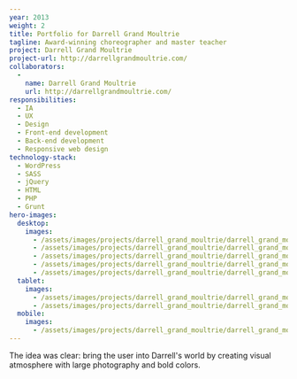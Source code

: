 ```yaml
---
year: 2013
weight: 2
title: Portfolio for Darrell Grand Moultrie
tagline: Award-winning choreographer and master teacher
project: Darrell Grand Moultrie
project-url: http://darrellgrandmoultrie.com/
collaborators:
  -
    name: Darrell Grand Moultrie
    url: http://darrellgrandmoultrie.com/
responsibilities:
  - IA
  - UX
  - Design
  - Front-end development
  - Back-end development
  - Responsive web design
technology-stack:
  - WordPress
  - SASS
  - jQuery
  - HTML
  - PHP
  - Grunt
hero-images:
  desktop:
    images:
      - /assets/images/projects/darrell_grand_moultrie/darrell_grand_moultrie-homepage1--desktop.png
      - /assets/images/projects/darrell_grand_moultrie/darrell_grand_moultrie-homepage2--desktop.png
      - /assets/images/projects/darrell_grand_moultrie/darrell_grand_moultrie-works--desktop.png
      - /assets/images/projects/darrell_grand_moultrie/darrell_grand_moultrie-work1--desktop.png
      - /assets/images/projects/darrell_grand_moultrie/darrell_grand_moultrie-work2--desktop.png
  tablet:
    images:
      - /assets/images/projects/darrell_grand_moultrie/darrell_grand_moultrie-work1--tablet.png
      - /assets/images/projects/darrell_grand_moultrie/darrell_grand_moultrie-bio--tablet.png
  mobile:
    images:
      - /assets/images/projects/darrell_grand_moultrie/darrell_grand_moultrie-homepage--mobile.png
---
```


The idea was clear: bring the user into Darrell's world by creating visual atmosphere with large photography and bold colors.
